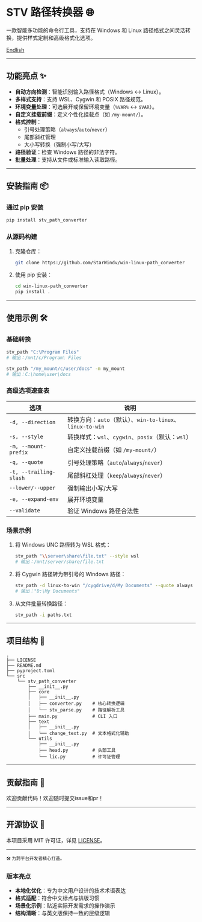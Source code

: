 
# STV 路径转换器 🌐

一款智能多功能的命令行工具，支持在 Windows 和 Linux 路径格式之间灵活转换，提供样式定制和高级格式化选项。

[Endlish](./README_EN.md)

---

## 功能亮点 ✨

- **自动方向检测**：智能识别输入路径格式（Windows ↔ Linux）。
- **多样式支持**：支持 WSL、Cygwin 和 POSIX 路径规范。
- **环境变量处理**：可选展开或保留环境变量（`%VAR%` ↔ `$VAR`）。
- **自定义挂载前缀**：定义个性化挂载点（如 `/my-mount/`）。
- **格式控制**：
   - 引号处理策略（`always`/`auto`/`never`）
   - 尾部斜杠管理
   - 大小写转换（强制小写/大写）
- **路径验证**：检查 Windows 路径的非法字符。
- **批量处理**：支持从文件或标准输入读取路径。

---

## 安装指南 📦

### 通过 pip 安装
```bash
pip install stv_path_converter
```

### 从源码构建
1. 克隆仓库：
   ```bash
   git clone https://github.com/StarWindv/win-linux-path_converter
   ```
2. 使用 pip 安装：
   ```bash
   cd win-linux-path_converter
   pip install .
   ```

---

## 使用示例 🛠️

### 基础转换
```bash
stv_path "C:\Program Files"
# 输出：/mnt/c/Program\ Files

stv_path "/my_mount/c/user/docs" -m my_mount
# 输出：C:\home\user\docs
```

### 高级选项速查表
| 选项                  | 说明                                      |
|-----------------------|-------------------------------------------|
| `-d, --direction`     | 转换方向：`auto`（默认）、`win-to-linux`、`linux-to-win` |
| `-s, --style`         | 转换样式：`wsl`、`cygwin`、`posix`（默认：`wsl`） |
| `-m, --mount-prefix`  | 自定义挂载前缀（如 `/my-mount/`）         |
| `-q, --quote`         | 引号处理策略（`auto`/`always`/`never`）   |
| `-t, --trailing-slash`| 尾部斜杠处理（`keep`/`always`/`never`）   |
| `--lower/--upper`     | 强制输出小写/大写                         |
| `-e, --expand-env`    | 展开环境变量                              |
| `--validate`          | 验证 Windows 路径合法性                  |

### 场景示例
1. 将 Windows UNC 路径转为 WSL 格式：
   ```bash
   stv_path "\\server\share\file.txt" --style wsl
   # 输出：/mnt/server/share/file.txt
   ```

2. 将 Cygwin 路径转为带引号的 Windows 路径：
   ```bash
   stv_path -d linux-to-win "/cygdrive/d/My Documents" --quote always
   # 输出："D:\My Documents"
   ```

3. 从文件批量转换路径：
   ```bash
   stv_path -i paths.txt
   ```

---

## 项目结构 🌳

```
.
├── LICENSE
├── README.md
├── pyproject.toml
└── src
    └── stv_path_converter
        ├── __init__.py
        ├── core
        │   ├── __init__.py
        │   ├── converter.py    # 核心转换逻辑
        │   └── stv_parse.py    # 路径解析工具
        ├── main.py             # CLI 入口
        ├── text
        │   ├── __init__.py
        │   └── change_text.py  # 文本格式化辅助
        └── utils
            ├── __init__.py
            ├── head.py         # 头部工具
            └── lic.py          # 许可证管理
```

---

## 贡献指南 🤝

欢迎贡献代码！欢迎随时提交issue和pr！

---

## 开源协议 📜

本项目采用 MIT 许可证，详见 [LICENSE](./LICENSE)。

---

<sub>🛠️ 为跨平台开发者精心打造。</sub>


### 版本亮点
- **本地化优化**：专为中文用户设计的技术术语表达
- **格式适配**：符合中文标点与排版习惯
- **场景化示例**：贴近实际开发需求的操作演示
- **结构清晰**：与英文版保持一致的层级逻辑
